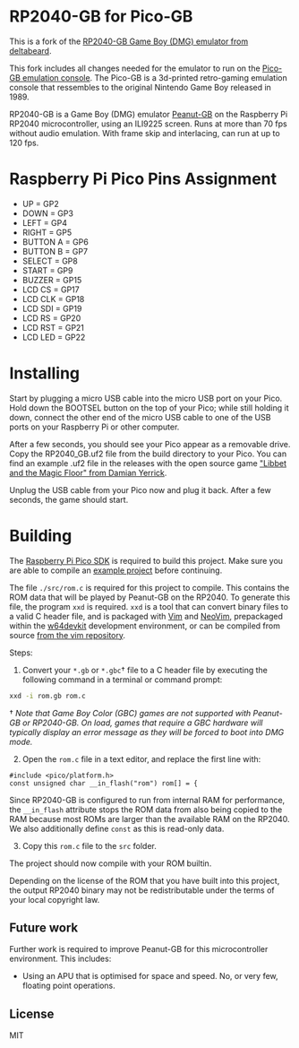 # RP2040-GB for Pico-GB

This is a fork of the [RP2040-GB Game Boy (DMG) emulator from deltabeard](https://github.com/deltabeard/RP2040-GB). 

This fork includes all changes needed for the emulator to run on the [Pico-GB emulation console](https://www.youmaketech.com/pico-gb-raspberry-pi-pico-gameboy-emulation-console/). The Pico-GB is a 3d-printed retro-gaming emulation console that ressembles to the original Nintendo Game Boy released in 1989. 

RP2040-GB is a Game Boy (DMG) emulator [Peanut-GB](https://github.com/deltabeard/Peanut-GB) on the Raspberry Pi RP2040 microcontroller, using an ILI9225 screen.
Runs at more than 70 fps without audio emulation. With frame skip and interlacing, can run at up to 120 fps.

# Raspberry Pi Pico Pins Assignment
* UP = GP2
* DOWN = GP3
* LEFT = GP4
* RIGHT = GP5
* BUTTON A = GP6
* BUTTON B = GP7
* SELECT = GP8
* START = GP9
* BUZZER = GP15
* LCD CS = GP17
* LCD CLK = GP18
* LCD SDI = GP19
* LCD RS = GP20
* LCD RST = GP21
* LCD LED = GP22

# Installing

Start by plugging a micro USB cable into the micro USB port on your Pico. Hold down the BOOTSEL button on the top of your Pico; while still holding it down, connect the other end of the micro USB cable to one of the USB ports on your Raspberry Pi or other computer.

After a few seconds, you should see your Pico appear as a removable drive. Copy the RP2040_GB.uf2 file from the build directory to your Pico. You can find an example .uf2 file in the releases with the open source game ["Libbet and the Magic Floor" from Damian Yerrick](https://github.com/pinobatch/libbet). 

Unplug the USB cable from your Pico now and plug it back. After a few seconds, the game should start.

# Building

The [Raspberry Pi Pico SDK](https://github.com/raspberrypi/pico-sdk) is required to build this project. Make sure you are able to compile an [example project](https://github.com/raspberrypi/pico-examples#first--examples) before continuing.

The file `./src/rom.c` is required for this project to compile. This contains the ROM data that will be played by Peanut-GB on the RP2040. To generate this file, the program `xxd` is required. `xxd` is a tool that can convert binary files to a valid C header file, and is packaged with [Vim](https://www.vim.org/) and [NeoVim](https://neovim.io/), prepackaged within the [w64devkit](https://github.com/skeeto/w64devkit) development environment, or can be compiled from source [from the vim repository](https://github.com/vim/vim/tree/master/src/xxd).

Steps:
1. Convert your `*.gb` or `*.gbc`† file to a C header file by executing the following command in a terminal or command prompt:
```sh
xxd -i rom.gb rom.c
```

† *Note that Game Boy Color (GBC) games are not supported with Peanut-GB or RP2040-GB. On load, games that require a GBC hardware will typically display an error message as they will be forced to boot into DMG mode.*

2. Open the `rom.c` file in a text editor, and replace the first line with:
```
#include <pico/platform.h>
const unsigned char __in_flash("rom") rom[] = {
```
Since RP2040-GB is configured to run from internal RAM for performance, the `__in_flash` attribute stops the ROM data from also being copied to the RAM because most ROMs are larger than the available RAM on the RP2040. We also additionally define `const` as this is read-only data.

3. Copy this `rom.c` file to the `src` folder.

The project should now compile with your ROM builtin.

Depending on the license of the ROM that you have built into this project, the output RP2040 binary may not be redistributable under the terms of your local copyright law.

## Future work

Further work is required to improve Peanut-GB for this microcontroller environment. This includes:

- Using an APU that is optimised for space and speed. No, or very few, floating point operations.

## License

MIT
